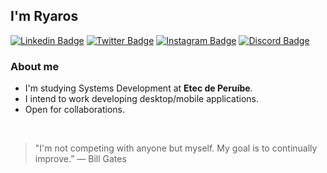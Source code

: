 <h2>I'm Ryaros</h2>

[![Linkedin Badge](https://img.shields.io/badge/-LinkedIn-330F63?style=flat&logo=Linkedin&logoColor=white)](https://www.linkedin.com/in/gabrielgamon/)
[![Twitter Badge](https://img.shields.io/badge/-Twitter-330F63?style=flat&logo=Twitter&logoColor=white)](https://twitter.com/yongmc_)
[![Instagram Badge](https://img.shields.io/badge/-Instagram-330F63?style=flat&logo=instagram&logoColor=white)](https://www.instagram.com/yongemici/)
[![Discord Badge](https://img.shields.io/badge/Discord-330F63?style=flat&logo=discord&logoColor=white)](https://γουиg#0770)

### About me

* I'm studying Systems Development at **Etec de Peruíbe**.
* I intend to work developing desktop/mobile applications.
* Open for collaborations.

<br>

> "I'm not competing with anyone but myself. My goal is to continually improve.”
― Bill Gates






